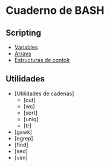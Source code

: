 # Cuaderno de BASH

## Scripting

- [Variables](variables.md)
- [Arrays](arrays.md)
- [Estructuras de contolr](control.md)

## Utilidades
- [Utilidades de cadenas]
    - [cut]
    - [wc]
    - [sort]
    - [uniq]
    - [tr]
- [gawk]
- [egrep]
- [find]
- [sed]
- [vim]
